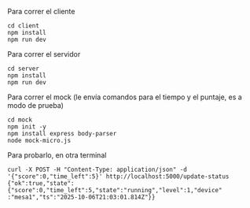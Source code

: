 Para correr el cliente 
```
cd client 
npm install
npm run dev
```

Para correr el servidor 
```
cd server
npm install 
npm run dev
```
Para correr el mock (le envía comandos para el tiempo y el puntaje, es a modo de prueba)
```
cd mock
npm init -y
npm install express body-parser
node mock-micro.js
```

Para probarlo, en otra terminal 
```
curl -X POST -H "Content-Type: application/json" -d '{"score":0,"time_left":5}' http://localhost:5000/update-status
{"ok":true,"state":{"score":0,"time_left":5,"state":"running","level":1,"device"
:"mesa1","ts":"2025-10-06T21:03:01.814Z"}}
```



